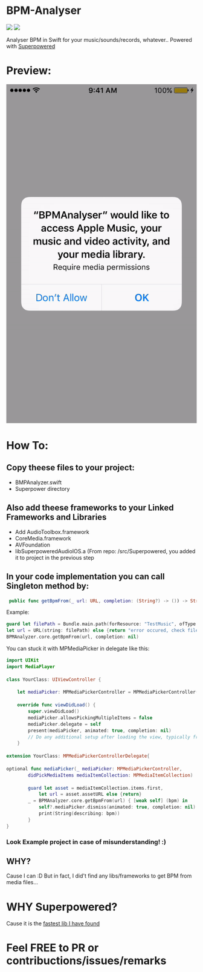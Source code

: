 # BPM-Analyser

![](https://img.shields.io/badge/swift-3.0-green.svg)
![](https://img.shields.io/badge/platform-ios-gray.svg)

Analyser BPM in Swift for your music/sounds/records, whatever..
Powered with [Superpowered](http://superpowered.com)

# Preview:
![](https://github.com/Luccifer/BPM-Analyser/blob/master/preview.gif)

# How To:

## Copy theese files to your project:
- BMPAnalyzer.swift
- Superpower directory

## Also add theese frameworks to your Linked Frameworks and Libraries
- Add AudioToolbox.framework
- CoreMedia.framework
- AVFoundation
- libSuperpoweredAudioIOS.a (From repo: /src/Superpowered, you added it to project in the previous step

## In your code implementation you can call Singleton method by:
```swift
 public func getBpmFrom(_ url: URL, completion: (String?) -> ()) -> String
```
Example:
```swift
guard let filePath = Bundle.main.path(forResource: "TestMusic", ofType: "m4a"),
let url = URL(string: filePath) else {return "error occured, check fileURL"}
BPMAnalyzer.core.getBpmFrom(url, completion: nil)

```

You can stuck it with MPMediaPicker in delegate like this:
```swift
import UIKit
import MediaPlayer

class YourClass: UIViewController {

    let mediaPicker: MPMediaPickerController = MPMediaPickerController(mediaTypes: .music)
    
    override func viewDidLoad() {
        super.viewDidLoad()
        mediaPicker.allowsPickingMultipleItems = false
        mediaPicker.delegate = self
        present(mediaPicker, animated: true, completion: nil)
        // Do any additional setup after loading the view, typically from a nib.
    }

extension YourClass: MPMediaPickerControllerDelegate{

optional func mediaPicker(_ mediaPicker: MPMediaPickerController, 
        didPickMediaItems mediaItemCollection: MPMediaItemCollection)
        
        guard let asset = mediaItemCollection.items.first,
            let url = asset.assetURL else {return}
        _ = BPMAnalyzer.core.getBpmFrom(url) { [weak self] (bpm) in
            self?.mediaPicker.dismiss(animated: true, completion: nil)
            print(String(describing: bpm))
        }
}
```
### Look Example project in case of misunderstanding! :)

## WHY?
Cause I can :D But in fact, I did't find any libs/frameworks to get BPM from media files...

# WHY Superpowered?
Cause it is the [fastest lib I have found](http://superpowered.com)

# Feel FREE to PR or contribuctions/issues/remarks
